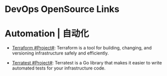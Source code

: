 # DevOps OpenSource Links

# Automation | 自动化

* [Terraform #Project#](https://www.terraform.io/): Terraform is a tool for building, changing, and versioning infrastructure safely and efficiently.

* [Terratest #Project#](https://github.com/gruntwork-io/terratest): Terratest is a Go library that makes it easier to write automated tests for your infrastructure code.
